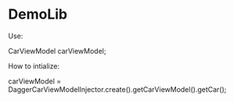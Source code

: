 # DemoLib
 
 Use: 
 
 CarViewModel carViewModel;
 
 How to intialize:
 
 carViewModel = DaggerCarViewModelInjector.create().getCarViewModel().getCar();
   
